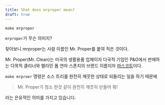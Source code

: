 ```yaml
---
title: Shat does mrproper mean?
draft: true
---
```


```
make mrproper
```

`mrproper`가 무슨 의미지?

찾아보니 mrproper는 사람 이름인 Mr. Proper를 붙여 적은 것이다.

Mr. Proper(Mr. Clean)는 미국의 생활용품 업체이자 다국적 기업인 P&G에서 판매하는 다목적 클리너와 멜라민 폼 연마 스폰지의 브랜드 이름이자 [마스코트](https://www.mrclean.com/en-us)이다.


`make mrproer` 명령은 소스 트리를 완전히 깨끗한 상태로 되돌리는 일을 하기 때문에 

> Mr. Proper가 청소 한것 같이 완전히 깨끗히 만들어 줘! 

라는  은유적인 의미를 가지고 있습니다.